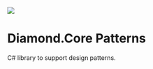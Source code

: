 ![](https://github.com/porrey/Diamond.Core/raw/master/Images/Diamond.Core.png)
# Diamond.Core Patterns
C# library to support design patterns.
